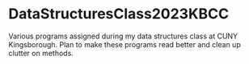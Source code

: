 # DataStructuresClass2023KBCC
Various programs assigned during my data structures class at CUNY Kingsborough.
Plan to make these programs read better and clean up clutter on methods. 
